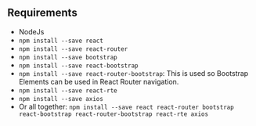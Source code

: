 ## Requirements
- NodeJs
- `npm install --save react`
- `npm install --save react-router`
- `npm install --save bootstrap`
- `npm install --save react-bootstrap`
- `npm install --save react-router-bootstrap`: This is used so Bootstrap Elements can be used in React Router navigation.
- `npm install --save react-rte`
- `npm install --save axios`
- Or all together: `npm install --save react react-router bootstrap react-bootstrap react-router-bootstrap react-rte axios`

